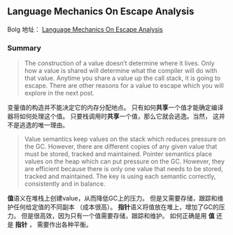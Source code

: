 ## Language Mechanics On Escape Analysis

Bolg 地址： [Language Mechanics On Escape Analysis](https://www.goinggo.net/2017/05/language-mechanics-on-escape-analysis.html)

### Summary

> The construction of a value doesn’t determine where it lives. Only how a value is shared will determine what the compiler will do with that value. Anytime you share a value up the call stack, it is going to escape. There are other reasons for a value to escape which you will explore in the next post.

变量值的构造并不能决定它的内存分配地点。 只有如何**共享**一个值才能确定编译器将如何处理这个值。 只要栈调用时**共享**一个值，那么它就会逃逸。当然， 这并不是逃逸的唯一理由。

> Value semantics keep values on the stack which reduces pressure on the GC. However, there are different copies of any given value that must be stored, tracked and maintained. Pointer semantics place values on the heap which can put pressure on the GC. However, they are efficient because there is only one value that needs to be stored, tracked and maintained. The key is using each semantic correctly, consistently and in balance.

**值**语义在堆栈上创建value，从而降低GC上的压力。 但是又需要存储，跟踪和维护任何给定值的不同副本 （成本很高）。 **指针**语义将值放在堆上，增加了GC的压力。 但是很高效，因为只有一个值需要存储，跟踪和维护。
如何正确是用 **值** 还是 **指针** ， 需要作出各种平衡。
